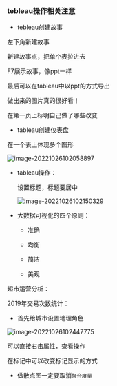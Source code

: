 ### tebleau操作相关注意

- tebleau创建故事

左下角新建故事

新建故事点，把单个表拉进去

F7展示故事，像ppt一样



最后可以在tableau中以ppt的方式导出

做出来的图片真的很好看！

在第一页上标明自己做了哪些改变



- tableau创建仪表盘

在一个表上体现多个图形

![image-20221026102058897](E:\Typora\ty_Photo\image-20221026102058897.png)



- tableau操作：

  设置标题，标题要居中

  ![image-20221026102150329](E:\Typora\ty_Photo\image-20221026102150329.png)

- 大数据可视化的四个原则：

  - 准确

  - 均衡

  - 简洁

  - 美观



超市运营分析：

2019年交易次数统计：

- 首先给城市设置地理角色

![image-20221026102447775](E:\Typora\ty_Photo\image-20221026102447775.png)

可以直接右击属性，查看操作

在标记中可以改变标记显示的方式



- 做散点图一定要取消`聚合度量`